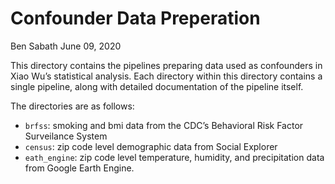 Confounder Data Preperation
================
Ben Sabath
June 09, 2020

This directory contains the pipelines preparing data used as confounders
in Xiao Wu’s statistical analysis. Each directory within this directory
contains a single pipeline, along with detailed documentation of the
pipeline itself.

The directories are as follows:

  - `brfss`: smoking and bmi data from the CDC’s Behavioral Risk Factor
    Surveilance System
  - `census`: zip code level demographic data from Social Explorer
  - `eath_engine`: zip code level temperature, humidity, and
    precipitation data from Google Earth Engine.
